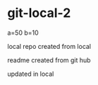 # git-local-2

a=50
b=10

local repo created from local

readme created from git hub

updated in local 
